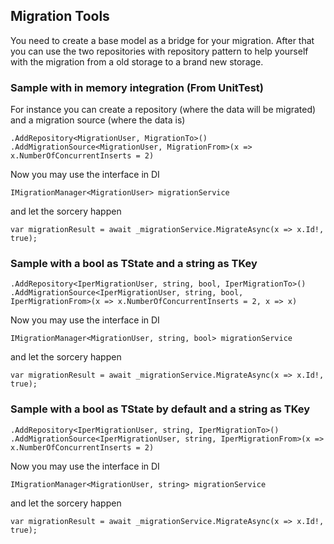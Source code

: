 ﻿## Migration Tools

You need to create a base model as a bridge for your migration. After that you can use the two repositories with repository pattern to help yourself with the migration from a old storage to a brand new storage.

### Sample with in memory integration (From UnitTest)
For instance you can create a repository (where the data will be migrated) and a migration source (where the data is)

    .AddRepository<MigrationUser, MigrationTo>()
    .AddMigrationSource<MigrationUser, MigrationFrom>(x => x.NumberOfConcurrentInserts = 2)

Now you may use the interface in DI

    IMigrationManager<MigrationUser> migrationService

and let the sorcery happen

    var migrationResult = await _migrationService.MigrateAsync(x => x.Id!, true);

### Sample with a bool as TState and a string as TKey
    
    .AddRepository<IperMigrationUser, string, bool, IperMigrationTo>()
    .AddMigrationSource<IperMigrationUser, string, bool, IperMigrationFrom>(x => x.NumberOfConcurrentInserts = 2, x => x)

Now you may use the interface in DI

    IMigrationManager<MigrationUser, string, bool> migrationService

and let the sorcery happen

    var migrationResult = await _migrationService.MigrateAsync(x => x.Id!, true);

### Sample with a bool as TState by default and a string as TKey
    
    .AddRepository<IperMigrationUser, string, IperMigrationTo>()
    .AddMigrationSource<IperMigrationUser, string, IperMigrationFrom>(x => x.NumberOfConcurrentInserts = 2)

Now you may use the interface in DI

    IMigrationManager<MigrationUser, string> migrationService

and let the sorcery happen

    var migrationResult = await _migrationService.MigrateAsync(x => x.Id!, true);